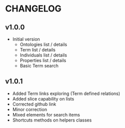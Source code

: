 CHANGELOG
=========

v1.0.0
------
- Initial version
    - Ontologies list / details
    - Term list / details
    - Individuals list / details
    - Properties list / details
    - Basic Term search
    
    
v1.0.1
------
- Added Term links exploring (Term defined relations)
- Added slice capability on lists
- Corrected github link
- Minor correction
- Mixed elements for search items
- Shortcuts methods on helpers classes

    